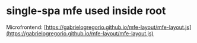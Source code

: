 # single-spa mfe used inside root

Microfrontend: [https://gabrielogregorio.github.io/mfe-layout/mfe-layout.js](https://gabrielogregorio.github.io/mfe-layout/mfe-layout.js)
